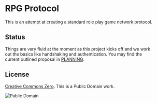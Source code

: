 # RPG Protocol 

This is an attempt at creating a standard role play game network protocol. 

## Status

Things are very fluid at the moment as this project kicks off and we work out the basics like handshaking and authentication. You may find the current outlined proposal in [PLANNING](https://github.com/openrpgtaskforce/rpg-protocol/blob/master/PLANNING.md).

## License

[Creative Commons Zero](https://creativecommons.org/publicdomain/zero/1.0/). This is a Public Domain work. 

![Public Domain](https://licensebuttons.net/p/mark/1.0/88x31.png)
